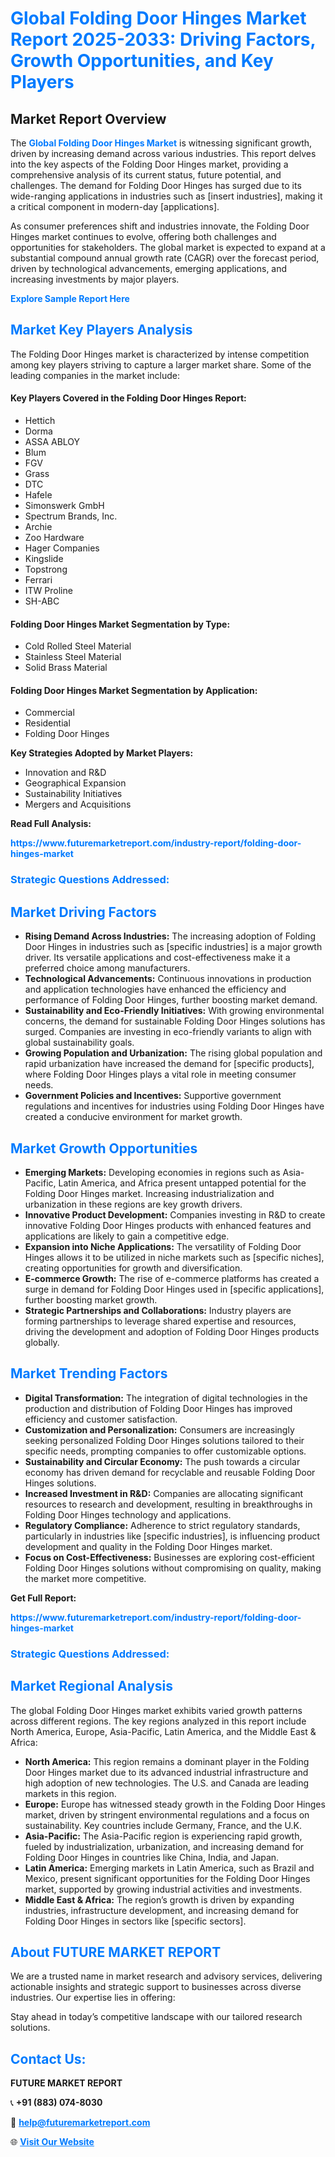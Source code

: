 <h1 style="color: #007BFF;">Global Folding Door Hinges Market Report 2025-2033: Driving Factors, Growth Opportunities, and Key Players</h1>

<section id="overview">
<h2>Market Report Overview</h2>
<p>The <a href="https://www.futuremarketreport.com/industry-report/folding-door-hinges-market" style="color: #007BFF; text-decoration: none;"><strong>Global Folding Door Hinges Market</strong></a> is witnessing significant growth, driven by increasing demand across various industries. This report delves into the key aspects of the Folding Door Hinges market, providing a comprehensive analysis of its current status, future potential, and challenges. The demand for Folding Door Hinges has surged due to its wide-ranging applications in industries such as [insert industries], making it a critical component in modern-day [applications].</p>
<p>As consumer preferences shift and industries innovate, the Folding Door Hinges market continues to evolve, offering both challenges and opportunities for stakeholders. The global market is expected to expand at a substantial compound annual growth rate (CAGR) over the forecast period, driven by technological advancements, emerging applications, and increasing investments by major players.</p>
</section>

<section id="overview">
<p><a href="https://www.futuremarketreport.com/request-sample/reportId=112271" style="color: #007BFF; text-decoration: none;"><strong>Explore Sample Report Here</strong></a></p>
</section>

<section id="key-players">
<h2 style="color: #007BFF;">Market Key Players Analysis</h2>
<p>The Folding Door Hinges market is characterized by intense competition among key players striving to capture a larger market share. Some of the leading companies in the market include:</p>
<h4>Key Players Covered in the Folding Door Hinges Report:</h4>
<ul><li>Hettich</li><li>Dorma</li><li>ASSA ABLOY</li><li>Blum</li><li>FGV</li><li>Grass</li><li>DTC</li><li>Hafele</li><li>Simonswerk GmbH</li><li>Spectrum Brands, Inc.</li><li>Archie</li><li>Zoo Hardware</li><li>Hager Companies</li><li>Kingslide</li><li>Topstrong</li><li>Ferrari</li><li>ITW Proline</li><li>SH-ABC</li></ul>
<h4>Folding Door Hinges Market Segmentation by Type:</h4>
<ul><li>Cold Rolled Steel Material</li><li>Stainless Steel Material</li><li>Solid Brass Material</li></ul>

<h4>Folding Door Hinges Market Segmentation by Application:</h4>
<ul><li>Commercial</li><li>Residential</li><li>Folding Door Hinges</li></ul>
<p><strong>Key Strategies Adopted by Market Players:</strong></p>
<ul>
<li>Innovation and R&D</li>
<li>Geographical Expansion</li>
<li>Sustainability Initiatives</li>
<li>Mergers and Acquisitions</li>
</ul>
</section>

<section>
<p><strong>Read Full Analysis: </strong></p><a href="https://www.futuremarketreport.com/industry-report/folding-door-hinges-market" style="color: #007BFF; text-decoration: none;"><strong>https://www.futuremarketreport.com/industry-report/folding-door-hinges-market</strong></a>
<h3 style="color: #007BFF;">Strategic Questions Addressed:</h3>
</section>

<section id="driving-factors">
<h2 style="color: #007BFF;">Market Driving Factors</h2>
<ul>
<li><strong>Rising Demand Across Industries:</strong> The increasing adoption of Folding Door Hinges in industries such as [specific industries] is a major growth driver. Its versatile applications and cost-effectiveness make it a preferred choice among manufacturers.</li>
<li><strong>Technological Advancements:</strong> Continuous innovations in production and application technologies have enhanced the efficiency and performance of Folding Door Hinges, further boosting market demand.</li>
<li><strong>Sustainability and Eco-Friendly Initiatives:</strong> With growing environmental concerns, the demand for sustainable Folding Door Hinges solutions has surged. Companies are investing in eco-friendly variants to align with global sustainability goals.</li>
<li><strong>Growing Population and Urbanization:</strong> The rising global population and rapid urbanization have increased the demand for [specific products], where Folding Door Hinges plays a vital role in meeting consumer needs.</li>
<li><strong>Government Policies and Incentives:</strong> Supportive government regulations and incentives for industries using Folding Door Hinges have created a conducive environment for market growth.</li>
</ul>
</section>

<section id="growth-opportunities">
<h2 style="color: #007BFF;">Market Growth Opportunities</h2>
<ul>
<li><strong>Emerging Markets:</strong> Developing economies in regions such as Asia-Pacific, Latin America, and Africa present untapped potential for the Folding Door Hinges market. Increasing industrialization and urbanization in these regions are key growth drivers.</li>
<li><strong>Innovative Product Development:</strong> Companies investing in R&D to create innovative Folding Door Hinges products with enhanced features and applications are likely to gain a competitive edge.</li>
<li><strong>Expansion into Niche Applications:</strong> The versatility of Folding Door Hinges allows it to be utilized in niche markets such as [specific niches], creating opportunities for growth and diversification.</li>
<li><strong>E-commerce Growth:</strong> The rise of e-commerce platforms has created a surge in demand for Folding Door Hinges used in [specific applications], further boosting market growth.</li>
<li><strong>Strategic Partnerships and Collaborations:</strong> Industry players are forming partnerships to leverage shared expertise and resources, driving the development and adoption of Folding Door Hinges products globally.</li>
</ul>
</section>

<section id="trending-factors">
<h2 style="color: #007BFF;">Market Trending Factors</h2>
<ul>
<li><strong>Digital Transformation:</strong> The integration of digital technologies in the production and distribution of Folding Door Hinges has improved efficiency and customer satisfaction.</li>
<li><strong>Customization and Personalization:</strong> Consumers are increasingly seeking personalized Folding Door Hinges solutions tailored to their specific needs, prompting companies to offer customizable options.</li>
<li><strong>Sustainability and Circular Economy:</strong> The push towards a circular economy has driven demand for recyclable and reusable Folding Door Hinges solutions.</li>
<li><strong>Increased Investment in R&D:</strong> Companies are allocating significant resources to research and development, resulting in breakthroughs in Folding Door Hinges technology and applications.</li>
<li><strong>Regulatory Compliance:</strong> Adherence to strict regulatory standards, particularly in industries like [specific industries], is influencing product development and quality in the Folding Door Hinges market.</li>
<li><strong>Focus on Cost-Effectiveness:</strong> Businesses are exploring cost-efficient Folding Door Hinges solutions without compromising on quality, making the market more competitive.</li>
</ul>
</section>

<section>
<p><strong>Get Full Report: </strong></p><a href="https://www.futuremarketreport.com/industry-report/folding-door-hinges-market" style="color: #007BFF; text-decoration: none;"><strong>https://www.futuremarketreport.com/industry-report/folding-door-hinges-market</strong></a>
<h3 style="color: #007BFF;">Strategic Questions Addressed:</h3>
</section>


<section id="regional-analysis">
<h2 style="color: #007BFF;">Market Regional Analysis</h2>
<p>The global Folding Door Hinges market exhibits varied growth patterns across different regions. The key regions analyzed in this report include North America, Europe, Asia-Pacific, Latin America, and the Middle East & Africa:</p>
<ul>
<li><strong>North America:</strong> This region remains a dominant player in the Folding Door Hinges market due to its advanced industrial infrastructure and high adoption of new technologies. The U.S. and Canada are leading markets in this region.</li>
<li><strong>Europe:</strong> Europe has witnessed steady growth in the Folding Door Hinges market, driven by stringent environmental regulations and a focus on sustainability. Key countries include Germany, France, and the U.K.</li>
<li><strong>Asia-Pacific:</strong> The Asia-Pacific region is experiencing rapid growth, fueled by industrialization, urbanization, and increasing demand for Folding Door Hinges in countries like China, India, and Japan.</li>
<li><strong>Latin America:</strong> Emerging markets in Latin America, such as Brazil and Mexico, present significant opportunities for the Folding Door Hinges market, supported by growing industrial activities and investments.</li>
<li><strong>Middle East & Africa:</strong> The region’s growth is driven by expanding industries, infrastructure development, and increasing demand for Folding Door Hinges in sectors like [specific sectors].</li>
</ul>
</section>

<footer>
<h2 style="color: #007BFF;">About FUTURE MARKET REPORT</h2>
<p>We are a trusted name in market research and advisory services, delivering actionable insights and strategic support to businesses across diverse industries. Our expertise lies in offering:</p>

<p>Stay ahead in today’s competitive landscape with our tailored research solutions.</p>

<h2 style="color: #007BFF;">Contact Us:</h2>
<p><strong>FUTURE MARKET REPORT</strong></p>
<p>📞 <strong>+91 (883) 074-8030</strong></p>
<p>📧 <strong><a href="mailto:help@futuremarketreport.com" style="color: #007BFF;">help@futuremarketreport.com</a></strong></p>
<p>🌐 <strong><a href="https://www.futuremarketreport.com/" style="color: #007BFF;">Visit Our Website</a></strong></p>
</footer>